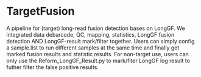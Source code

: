 # TargetFusion
A pipeline for (target) long-read fusion detection bases on LongGF. We integrated data debarcode, QC, mapping, statistics, LongGF fusion detection AND LongGF-result mark/filter together. Users can simply config a sample.list to run different samples at the same time and finally get marked fusion results and statistic results.
For non-target use, users can only use the Reform_LongGF_Result.py to mark/fiter LongGF log result to futher filter the false positive results.
